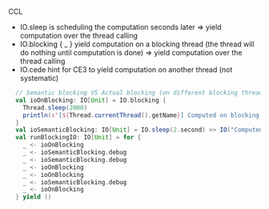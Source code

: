 CCL

- IO.sleep is scheduling the computation <X> seconds later => yield computation over the thread calling
- IO.blocking { _ } yield computation on a blocking thread (the thread will do nothing until computation is done) => yield computation over the thread calling
- IO.cede hint for CE3 to yield computation on another thread (not systematic)

```scala
  // Semantic blocking VS Actual blocking (on different blocking threads pool IO)
  val ioOnBlocking: IO[Unit] = IO.blocking {
    Thread.sleep(2000)
    println(s"[${Thread.currentThread().getName}] Computed on blocking thread pool")
  }
  val ioSemanticBlocking: IO[Unit] = IO.sleep(2.second) >> IO("Computed on normal CE normal thread pool")
  val runBlockingIO: IO[Unit] = for {
    _ <- ioOnBlocking
    _ <- ioSemanticBlocking.debug
    _ <- ioSemanticBlocking.debug
    _ <- ioOnBlocking
    _ <- ioOnBlocking
    _ <- ioSemanticBlocking.debug
    _ <- ioOnBlocking
  } yield ()
```